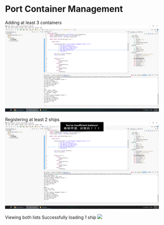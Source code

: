 # Port Container Management

Adding at least 3 containers
<img src="Screenshot (3).png">

Registering at least 2 ships
<img src="Screenshot (4).png">

Viewing both lists
Successfully loading 1 ship
<img src="Screenshot(2).png">

